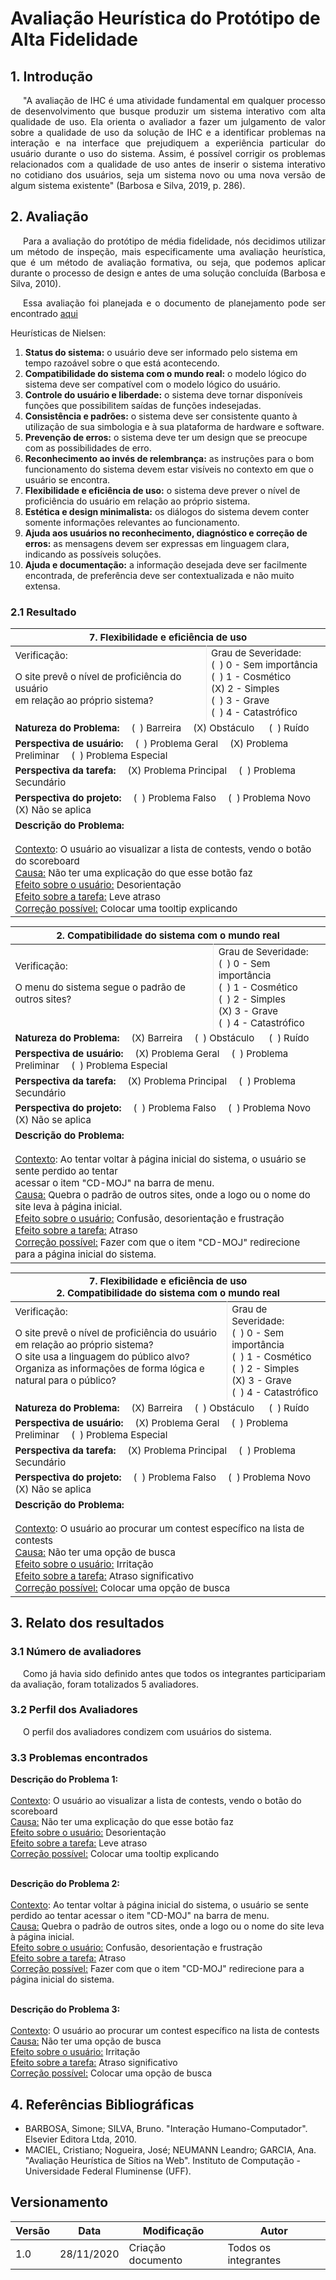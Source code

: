 # Avaliação Heurística do Protótipo de Alta Fidelidade

## 1. Introdução

<p style="text-indent: 20px; text-align: justify">
"A avaliação de IHC é uma atividade fundamental em qualquer processo de desenvolvimento que busque produzir um sistema interativo com alta qualidade de uso. Ela orienta o avaliador a fazer um julgamento de valor sobre a qualidade de uso da solução de IHC e a identificar problemas na interação e na interface que prejudiquem a experiência particular do usuário durante o uso do sistema. Assim, é possível corrigir os problemas relacionados com a qualidade de uso antes de inserir o sistema interativo no cotidiano dos usuários, seja um sistema novo ou uma nova versão de algum sistema existente" (Barbosa e Silva, 2019, p. 286).
</p>

## 2. Avaliação

<p style="text-indent: 20px; text-align: justify">
Para a avaliação do protótipo de média fidelidade, nós decidimos utilizar um método de inspeção, mais especificamente uma avaliação heurística, que é um método de avaliação formativa, ou seja, que podemos aplicar durante o processo de design e antes de uma solução concluída (Barbosa e Silva, 2010).
</p>

<p style="text-indent: 20px; text-align: justify">
Essa avaliação foi planejada e o documento de planejamento pode ser encontrado <a href="../planejamento" target="_blank">aqui</a>
</p>

Heurísticas de Nielsen:

1. **Status do sistema:** o usuário deve ser informado pelo sistema em tempo razoável sobre o que está
acontecendo.
2. **Compatibilidade do sistema com o mundo real:** o modelo lógico do sistema deve ser compatível com o modelo lógico do usuário.
3. **Controle do usuário e liberdade:** o sistema deve tornar disponíveis funções que possibilitem saídas de funções indesejadas.
4. **Consistência e padrões:** o sistema deve ser consistente quanto à utilização de sua simbologia e à sua plataforma de hardware e software.
5. **Prevenção de erros:** o sistema deve ter um design que se preocupe com as possibilidades de erro.
6. **Reconhecimento ao invés de relembrança:** as instruções para o bom funcionamento do sistema devem estar visíveis no contexto em que o usuário se encontra.
7. **Flexibilidade e eficiência de uso:** o sistema deve prever o nível de proficiência do usuário em relação ao próprio sistema.
8. **Estética e design minimalista:** os diálogos do sistema devem conter somente informações relevantes ao funcionamento.
9. **Ajuda aos usuários no reconhecimento, diagnóstico e correção de erros:** as mensagens devem ser expressas em linguagem clara, indicando as possíveis soluções.
10. **Ajuda e documentação:** a informação desejada deve ser facilmente encontrada, de preferência deve ser contextualizada e não muito extensa.

### 2.1 Resultado

<div style="text-align: center">
<table style="font-size: 15px">
<thead>
  <tr>
    <th colspan="2">7. Flexibilidade e eficiência de uso</th>
  </tr>
</thead>
<tbody>
  <tr>
    <td style="border-right: 0.5px solid #e8e8e8">Verificação: <br />  <p>O site prevê o nível de proficiência do usuário <br /> em relação ao próprio sistema?</p>
    </td>
    <td>Grau de Severidade: <br /> (&nbsp;&nbsp;) 0 - Sem importância <br /> (&nbsp;&nbsp;) 1 - Cosmético <br /> (X) 2 - Simples <br /> (&nbsp;&nbsp;) 3 - Grave <br />  (&nbsp;&nbsp;) 4 - Catastrófico <br />
    </td>
  </tr>
  <tr>
    <td colspan="2">
        <b>Natureza do Problema:</b>&emsp; (&nbsp;&nbsp;) Barreira&emsp; (X) Obstáculo &emsp;  (&nbsp;&nbsp;) Ruído
    </td>
  </tr>
  <tr>
    <td colspan="2">
        <b>Perspectiva de usuário:</b>&emsp; (&nbsp;&nbsp;) Problema Geral&emsp;  (X) Problema Preliminar&emsp;  (&nbsp;&nbsp;) Problema Especial
    </td>
  </tr>
  <tr>
    <td colspan="2">
        <b>Perspectiva da tarefa:</b>&emsp; (X) Problema Principal&emsp;  (&nbsp;&nbsp;)  Problema Secundário
    </td>
  </tr>
  <tr>
    <td colspan="2">
        <b>Perspectiva do projeto:</b>&emsp; (&nbsp;&nbsp;) Problema Falso&emsp;  (&nbsp;&nbsp;)  Problema Novo&emsp;  (X) Não se aplica
    </td>
  </tr>
  <tr>
    <td  colspan="2">
      <b>Descrição do Problema:</b> <br /> <br /> <u>Contexto</u>: O usuário ao visualizar a lista de contests, vendo o botão do scoreboard <br /> <u>Causa:</u> Não ter uma explicação do que esse botão faz <br /> <u>Efeito sobre o usuário:</u> Desorientação <br /> <u>Efeito sobre a tarefa:</u> Leve atraso <br /> <u>Correção possível:</u> Colocar uma tooltip explicando
    </td>
  </tr>
</tbody>
</table>
</div>

<div style="text-align: center">
<table style="font-size: 15px">
<thead>
  <tr>
    <th colspan="2">2. Compatibilidade do sistema com o mundo real</th>
  </tr>
</thead>
<tbody>
  <tr>
    <td style="border-right: 0.5px solid #e8e8e8">Verificação: <br />  <p>O menu do sistema segue o padrão de outros sites?</p>
    </td>
    <td>Grau de Severidade: <br /> (&nbsp;&nbsp;) 0 - Sem importância <br /> (&nbsp;&nbsp;) 1 - Cosmético <br /> (&nbsp;&nbsp;) 2 - Simples <br /> (X) 3 - Grave <br />  (&nbsp;&nbsp;) 4 - Catastrófico <br />
    </td>
  </tr>
  <tr>
    <td colspan="2">
        <b>Natureza do Problema:</b>&emsp; (X) Barreira&emsp; (&nbsp;&nbsp;) Obstáculo &emsp;  (&nbsp;&nbsp;) Ruído
    </td>
  </tr>
  <tr>
    <td colspan="2">
        <b>Perspectiva de usuário:</b>&emsp; (X) Problema Geral&emsp;  (&nbsp;&nbsp;) Problema Preliminar&emsp;  (&nbsp;&nbsp;) Problema Especial
    </td>
  </tr>
  <tr>
    <td colspan="2">
        <b>Perspectiva da tarefa:</b>&emsp; (X) Problema Principal&emsp;  (&nbsp;&nbsp;)  Problema Secundário
    </td>
  </tr>
  <tr>
    <td colspan="2">
        <b>Perspectiva do projeto:</b>&emsp; (&nbsp;&nbsp;) Problema Falso&emsp;  (&nbsp;&nbsp;)  Problema Novo&emsp;  (X) Não se aplica
    </td>
  </tr>
  <tr>
    <td  colspan="2">
      <b>Descrição do Problema:</b> <br /> <br /> <u>Contexto</u>: Ao tentar voltar à página inicial do sistema, o usuário se sente perdido ao tentar <br /> acessar o item "CD-MOJ" na barra de menu. <br /> <u>Causa:</u> Quebra o padrão de outros sites, onde a logo ou o nome do site leva à página inicial. <br /> <u>Efeito sobre o usuário:</u> Confusão, desorientação e frustração <br /> <u>Efeito sobre a tarefa:</u> Atraso <br /> <u>Correção possível:</u> Fazer com que o item "CD-MOJ" redirecione para a página inicial do sistema.
    </td>
  </tr>
</tbody>
</table>
</div>

<div style="text-align: center">
<table style="font-size: 15px">
<thead>
  <tr>
    <th colspan="2"> 7. Flexibilidade e eficiência de uso <br /> 2. Compatibilidade do sistema com o mundo real</th>
  </tr>
</thead>
<tbody>
  <tr>
    <td style="border-right: 0.5px solid #e8e8e8">Verificação: <br />  <p>O site prevê o nível de proficiência do usuário <br /> em relação ao próprio sistema? <br /> O site usa a linguagem do público alvo? <br /> Organiza as informações de forma lógica e natural para o público? <br />  </p>
    </td>
    <td>Grau de Severidade: <br /> (&nbsp;&nbsp;) 0 - Sem importância <br /> (&nbsp;&nbsp;) 1 - Cosmético <br /> (&nbsp;&nbsp;) 2 - Simples <br /> (X) 3 - Grave <br />  (&nbsp;&nbsp;) 4 - Catastrófico <br />
    </td>
  </tr>
  <tr>
    <td colspan="2">
        <b>Natureza do Problema:</b>&emsp; (X) Barreira&emsp; (&nbsp;&nbsp;) Obstáculo &emsp;  (&nbsp;&nbsp;) Ruído
    </td>
  </tr>
  <tr>
    <td colspan="2">
        <b>Perspectiva de usuário:</b>&emsp; (X) Problema Geral&emsp;  (&nbsp;&nbsp;) Problema Preliminar&emsp;  (&nbsp;&nbsp;) Problema Especial
    </td>
  </tr>
  <tr>
    <td colspan="2">
        <b>Perspectiva da tarefa:</b>&emsp; (X) Problema Principal&emsp;  (&nbsp;&nbsp;)  Problema Secundário
    </td>
  </tr>
  <tr>
    <td colspan="2">
        <b>Perspectiva do projeto:</b>&emsp; (&nbsp;&nbsp;) Problema Falso&emsp;  (&nbsp;&nbsp;)  Problema Novo&emsp;  (X) Não se aplica
    </td>
  </tr>
  <tr>
    <td  colspan="2">
      <b>Descrição do Problema:</b> <br /> <br /> <u>Contexto</u>: O usuário ao procurar um contest específico na lista de contests <br /> <u>Causa:</u> Não ter uma opção de busca <br /> <u>Efeito sobre o usuário:</u> Irritação <br /> <u>Efeito sobre a tarefa:</u> Atraso significativo <br /> <u>Correção possível:</u> Colocar uma opção de busca
    </td>
  </tr>
</tbody>
</table>
</div>

## 3. Relato dos resultados

### 3.1 Número de avaliadores

<p style="text-indent: 20px; text-align: justify">
Como já havia sido definido antes que todos os integrantes participariam da avaliação, foram totalizados 5 avaliadores.
</p>

### 3.2 Perfil dos Avaliadores

<p style="text-indent: 20px; text-align: justify">
O perfil dos avaliadores condizem com usuários do sistema.
</p>

### 3.3 Problemas encontrados
<p>
  <b>Descrição do Problema 1:</b> <br /> <br />
  <u>Contexto</u>: O usuário ao visualizar a lista de contests, vendo o botão do scoreboard <br /> <u>Causa:</u> Não ter uma explicação do que esse botão faz <br />
  <u>Efeito sobre o usuário:</u> Desorientação <br />
  <u>Efeito sobre a tarefa:</u> Leve atraso <br />
  <u>Correção possível:</u> Colocar uma tooltip explicando <br /> <br />

  <b>Descrição do Problema 2:</b> <br /> <br /> 
  <u>Contexto</u>: Ao tentar voltar à página inicial do sistema, o usuário se sente perdido ao tentar acessar o item "CD-MOJ" na barra de menu. <br />
  <u>Causa:</u> Quebra o padrão de outros sites, onde a logo ou o nome do site leva à página inicial. <br />
  <u>Efeito sobre o usuário:</u> Confusão, desorientação e frustração <br />
  <u>Efeito sobre a tarefa:</u> Atraso <br />
  <u>Correção possível:</u> Fazer com que o item "CD-MOJ" redirecione para a página inicial do sistema.<br /><br />

  <b>Descrição do Problema 3:</b> <br /> <br />
  <u>Contexto</u>: O usuário ao procurar um contest específico na lista de contests <br />
  <u>Causa:</u> Não ter uma opção de busca <br />
  <u>Efeito sobre o usuário:</u> Irritação <br />
  <u>Efeito sobre a tarefa:</u> Atraso significativo <br />
  <u>Correção possível:</u> Colocar uma opção de busca
</p>

## 4. Referências Bibliográficas

- BARBOSA, Simone; SILVA, Bruno. "Interação Humano-Computador". Elsevier Editora Ltda, 2010.
- MACIEL, Cristiano; Nogueira, José; NEUMANN Leandro; GARCIA, Ana. "Avaliação Heurística de Sítios na Web". Instituto de Computação - Universidade Federal Fluminense (UFF).

## Versionamento

| Versão | Data | Modificação | Autor |
|--|--|--|--|
| 1.0 | 28/11/2020 | Criação documento | Todos os integrantes |
